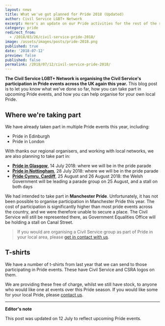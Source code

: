 ```yaml
---
layout: news
title: What we've got planned for Pride 2018 (Updated)
author: Civil Service LGBT+ Network
excerpt: Here's an update on our Pride activities for the rest of the season.
category: pride
redirect_from:
  - /2018/03/26/civil-service-pride-2018/
image: /assets/images/posts/pride-2018.png
published: true
date: '2018-07-12'
preview: false
published: false
permalink: /2018/07/12/civil-service-pride-2018/
---
```


**The Civil Service LGBT+ Network is organising the Civil Service's participation in Pride events across the UK again this year.** This blog post is to let you know what we've done so far, how you can take part in upcoming Pride events, and how you can help organise for your own local Pride.

## Where we're taking part

We have already taken part in multiple Pride events this year, including:

- Pride in Edinburgh
- Pride in London

With thanks our regional organisers, and working with local networks, we are also planning to take part in:

- [**Pride in Glasgow**](https://www.civilservice.lgbt/event/2018/07/14/pride-in-glasgow/), 14 July 2018: where we will be in the pride parade
- [**Pride in Nottingham**](https://www.civilservice.lgbt/event/2018/07/28/pride-in-nottingham/), 28 July 2018: where we will be in the pride parade
- [**Pride Cymru, Cardiff**](https://www.civilservice.lgbt/event/2018/08/25/pride-cymru-cardiff/), 25 August and 26 August 2018: the Welsh Government will be leading a parade group on 25 August, and a stall on both days

We had intended to take part in **Manchester Pride**. Unfortunately, it has not been possible to organise participation in Manchester Pride this year. The cost of participation is significantly higher than most pride events across the country, and we were therefore unable to secure a place. The Civil Service will still be represented there, as Government Equalities Office will be holding a stall on Canal Street.

> If you would are organising a Civil Service group as part of Pride in your local area, please [get in contact with us](/about/contact-us/).

## T-shirts

We have a number of t-shirts from last year that we can send to those participating in Pride events. These have Civil Service and CSRA logos on them.

We are providing these free of charge, whilst we still have stock, to anyone who would like one at events over this Pride season. If you would like some for your local Pride, please [contact us](/about/contact-us/).

---

**Editor's note**

This post was updated on 12 July to reflect upcoming Pride events.
